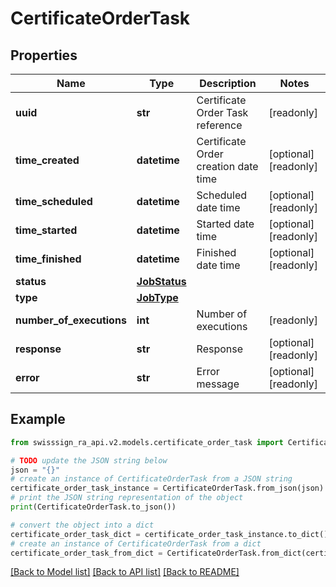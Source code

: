 # CertificateOrderTask


## Properties

Name | Type | Description | Notes
------------ | ------------- | ------------- | -------------
**uuid** | **str** | Certificate Order Task reference | [readonly] 
**time_created** | **datetime** | Certificate Order creation date time | [optional] [readonly] 
**time_scheduled** | **datetime** | Scheduled date time | [optional] [readonly] 
**time_started** | **datetime** | Started date time | [optional] [readonly] 
**time_finished** | **datetime** | Finished date time | [optional] [readonly] 
**status** | [**JobStatus**](JobStatus.md) |  | 
**type** | [**JobType**](JobType.md) |  | 
**number_of_executions** | **int** | Number of executions | [readonly] 
**response** | **str** | Response | [optional] [readonly] 
**error** | **str** | Error message | [optional] [readonly] 

## Example

```python
from swisssign_ra_api.v2.models.certificate_order_task import CertificateOrderTask

# TODO update the JSON string below
json = "{}"
# create an instance of CertificateOrderTask from a JSON string
certificate_order_task_instance = CertificateOrderTask.from_json(json)
# print the JSON string representation of the object
print(CertificateOrderTask.to_json())

# convert the object into a dict
certificate_order_task_dict = certificate_order_task_instance.to_dict()
# create an instance of CertificateOrderTask from a dict
certificate_order_task_from_dict = CertificateOrderTask.from_dict(certificate_order_task_dict)
```
[[Back to Model list]](../README.md#documentation-for-models) [[Back to API list]](../README.md#documentation-for-api-endpoints) [[Back to README]](../README.md)


